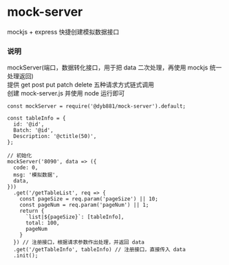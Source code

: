 # mock-server

mockjs + express 快捷创建模拟数据接口

### 说明

mockServer(端口，数据转化接口，用于把 data 二次处理，再使用 mockjs 统一处理返回)<br>
提供 get post put patch delete 五种请求方式链式调用<br>
创建 mock-server.js 并使用 node 运行即可<br>

```
const mockServer = require('@dyb881/mock-server').default;

const tableInfo = {
  id: '@id',
  Batch: '@id',
  Description: '@ctitle(50)',
};

// 初始化
mockServer('8090', data => ({
  code: 0,
  msg: '模拟数据',
  data,
}))
  .get('/getTableList', req => {
    const pageSize = req.param('pageSize') || 10;
    const pageNum = req.param('pageNum') || 1;
    return {
      `list|${pageSize}`: [tableInfo],
      total: 100,
      pageNum
    }
  }) // 注册接口，根据请求参数作出处理，并返回 data
  .get('/getTableInfo', tableInfo) // 注册接口，直接传入 data
  .init();
```
